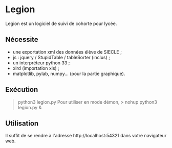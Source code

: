 # Legion

Legion est un logiciel de suivi de cohorte pour lycée.

## Nécessite
* une exportation xml des données élève de SIECLE ;
* js : jquery / StupidTable / tableSorter (inclus) ;
* un interpréteur python 33 ;
* xlrd (importation xls) ;
* matplotlib, pylab, numpy... (pour la partie graphique).

## Exécution
> python3 legion.py
Pour utiliser en mode démon, > nohup python3 legion.py &

## Utilisation
Il suffit de se rendre à l'adresse http://localhost:54321 dans votre navigateur web.


